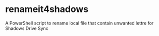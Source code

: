 # renameit4shadows
A PowerShell script to rename local file that contain unwanted lettre for Shadows Drive Sync
